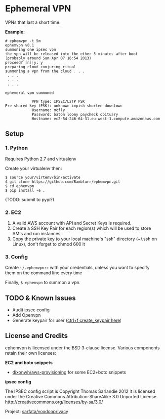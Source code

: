 Ephemeral VPN
============

VPNs that last a short time.

**Example:**

    # ephemvpn -t 5m
    ephemvpn v0.1
    summoning one ipsec vpn
    the vpn will be released into the ether 5 minutes after boot
    (probably around Sun Apr 07 16:54 2013)
    proceed? [n]|y: y
    preparing cloud conjuring ritual
    summoning a vpn from the cloud . . .
     . . .
     . . .
     . . .

    ephemeral vpn summoned

                VPN type: IPSEC/L2TP PSK
    Pre-shared key (PSK): unknown impish shorten downtown
                Username: mcfly
                Password: baton loony paycheck obituary
                Hostname: ec2-54-246-64-31.eu-west-1.compute.amazonaws.com

## Setup

### 1. Python

Requires Python 2.7 and virtualenv

Create your virtualenv then:

    $ source your/virtenv/bin/activate
    $ git clone https://github.com/Ramblurr/ephemvpn.git
    $ cd ephemvpn
    $ pip install -e .

(TODO: submit to pypi?)

### 2. EC2

1. A valid AWS account with API and Secret Keys is required.
2. Create a SSH Key Pair for each region(s) which will be used to store AMIs and run instances.
3. Copy the private key to your local machine's "ssh" directory (~/.ssh on Linux), don't forget to chmod 600 it

### 3. Config

Create `~/.ephemvpnrc` with your credentials, unless you want to specify them on
the command line every time

Finally, `$ ephemvpn` to summon a vpn.

## TODO & Known Issues

* Audit ipsec config
* Add Openvpn
* Generate keypair for user ([ctrl+f create_keypair here](http://boto.s3.amazonaws.com/ref/ec2.html))

## License and Credits

ephemvpn is licensed under the BSD 3-clause license. Various components retain
their own licenses:

**EC2 and boto snippets**

* [dixonwh/aws-provisioning](https://github.com/dixonwh/aws-provisioning) for some EC2+boto snippets

**ipsec config**

The IPSEC config script is Copyright Thomas Sarlandie 2012 It is licensed under
the Creative Commons Attribution-ShareAlike 3.0 Unported License:
http://creativecommons.org/licenses/by-sa/3.0/

Project: [sarfata/voodooprivacy](https://github.com/sarfata/voodooprivacy)

